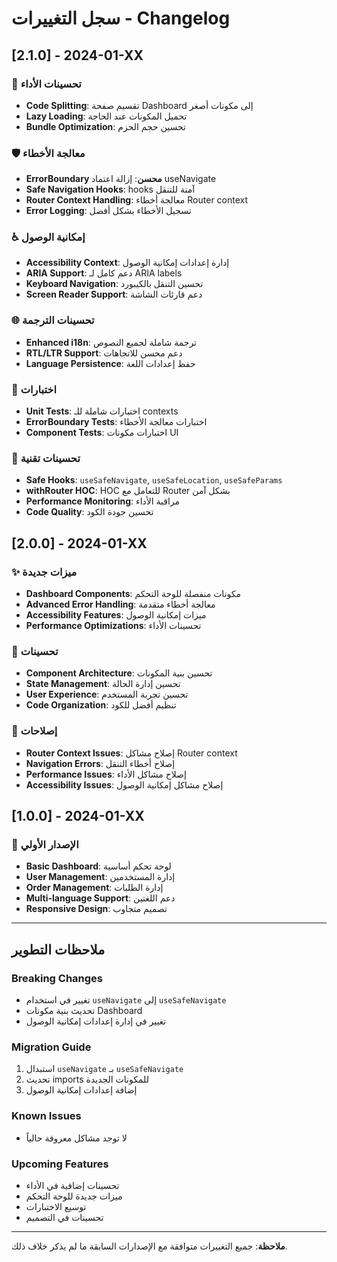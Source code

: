 # سجل التغييرات - Changelog

## [2.1.0] - 2024-01-XX

### 🚀 تحسينات الأداء
- **Code Splitting**: تقسيم صفحة Dashboard إلى مكونات أصغر
- **Lazy Loading**: تحميل المكونات عند الحاجة
- **Bundle Optimization**: تحسين حجم الحزم

### 🛡️ معالجة الأخطاء
- **ErrorBoundary محسن**: إزالة اعتماد useNavigate
- **Safe Navigation Hooks**: hooks آمنة للتنقل
- **Router Context Handling**: معالجة أخطاء Router context
- **Error Logging**: تسجيل الأخطاء بشكل أفضل

### ♿ إمكانية الوصول
- **Accessibility Context**: إدارة إعدادات إمكانية الوصول
- **ARIA Support**: دعم كامل لـ ARIA labels
- **Keyboard Navigation**: تحسين التنقل بالكيبورد
- **Screen Reader Support**: دعم قارئات الشاشة

### 🌐 تحسينات الترجمة
- **Enhanced i18n**: ترجمة شاملة لجميع النصوص
- **RTL/LTR Support**: دعم محسن للاتجاهات
- **Language Persistence**: حفظ إعدادات اللغة

### 🧪 اختبارات
- **Unit Tests**: اختبارات شاملة للـ contexts
- **ErrorBoundary Tests**: اختبارات معالجة الأخطاء
- **Component Tests**: اختبارات مكونات UI

### 🔧 تحسينات تقنية
- **Safe Hooks**: `useSafeNavigate`, `useSafeLocation`, `useSafeParams`
- **withRouter HOC**: HOC للتعامل مع Router بشكل آمن
- **Performance Monitoring**: مراقبة الأداء
- **Code Quality**: تحسين جودة الكود

## [2.0.0] - 2024-01-XX

### ✨ ميزات جديدة
- **Dashboard Components**: مكونات منفصلة للوحة التحكم
- **Advanced Error Handling**: معالجة أخطاء متقدمة
- **Accessibility Features**: ميزات إمكانية الوصول
- **Performance Optimizations**: تحسينات الأداء

### 🔄 تحسينات
- **Component Architecture**: تحسين بنية المكونات
- **State Management**: تحسين إدارة الحالة
- **User Experience**: تحسين تجربة المستخدم
- **Code Organization**: تنظيم أفضل للكود

### 🐛 إصلاحات
- **Router Context Issues**: إصلاح مشاكل Router context
- **Navigation Errors**: إصلاح أخطاء التنقل
- **Performance Issues**: إصلاح مشاكل الأداء
- **Accessibility Issues**: إصلاح مشاكل إمكانية الوصول

## [1.0.0] - 2024-01-XX

### 🎉 الإصدار الأولي
- **Basic Dashboard**: لوحة تحكم أساسية
- **User Management**: إدارة المستخدمين
- **Order Management**: إدارة الطلبات
- **Multi-language Support**: دعم اللغتين
- **Responsive Design**: تصميم متجاوب

---

## ملاحظات التطوير

### Breaking Changes
- تغيير في استخدام `useNavigate` إلى `useSafeNavigate`
- تحديث بنية مكونات Dashboard
- تغيير في إدارة إعدادات إمكانية الوصول

### Migration Guide
1. استبدال `useNavigate` بـ `useSafeNavigate`
2. تحديث imports للمكونات الجديدة
3. إضافة إعدادات إمكانية الوصول

### Known Issues
- لا توجد مشاكل معروفة حالياً

### Upcoming Features
- تحسينات إضافية في الأداء
- ميزات جديدة للوحة التحكم
- توسيع الاختبارات
- تحسينات في التصميم

---

**ملاحظة**: جميع التغييرات متوافقة مع الإصدارات السابقة ما لم يذكر خلاف ذلك. 